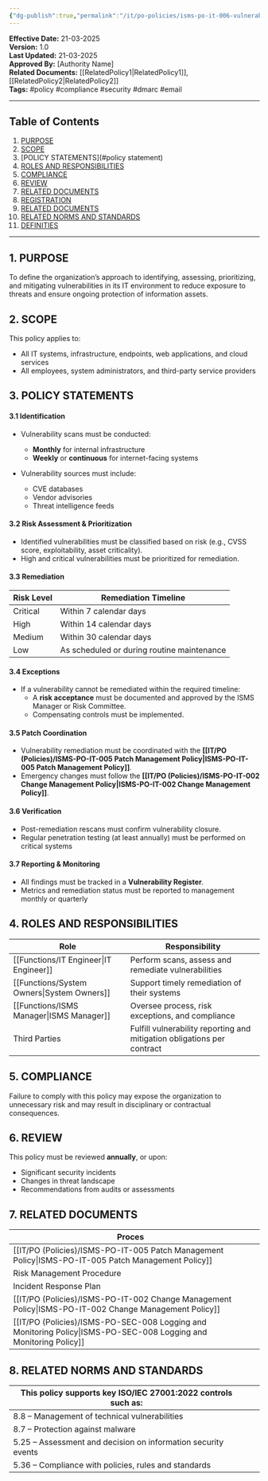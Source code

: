 ```yaml
---
{"dg-publish":true,"permalink":"/it/po-policies/isms-po-it-006-vulnerability-management-policy/"}
---
```


 
**Effective Date:** 21-03-2025  
**Version:** 1.0  
**Last Updated:** 21-03-2025  
**Approved By:** [Authority Name]  
**Related Documents:** [[RelatedPolicy1\|RelatedPolicy1]], [[RelatedPolicy2\|RelatedPolicy2]]  
**Tags:** #policy #compliance  #security #dmarc #email

---
## **Table of Contents**  
1. [PURPOSE](#purpose)  
2. [SCOPE](#scope)  
3. [POLICY STATEMENTS](#policy statement)  
4. [ROLES AND RESPONSIBILITIES](#roles-and-responsibilities)  
5. [COMPLIANCE](#compliance)  
6. [REVIEW](#revies)  
7. [RELATED DOCUMENTS](#compliance)  
8. [REGISTRATION](#registrations)  
9. [RELATED DOCUMENTS](#appendices) 
10. [RELATED NORMS AND STANDARDS](#appendices) 
11. [DEFINITIES](#DEFINITIES) 

---
## **1. PURPOSE**  
To define the organization’s approach to identifying, assessing, prioritizing, and mitigating vulnerabilities in its IT environment to reduce exposure to threats and ensure ongoing protection of information assets.
## **2. SCOPE**
This policy applies to:
- All IT systems, infrastructure, endpoints, web applications, and cloud services
- All employees, system administrators, and third-party service providers
 
## **3. POLICY STATEMENTS** 
#### 3.1 Identification
- Vulnerability scans must be conducted:
    - **Monthly** for internal infrastructure
    - **Weekly** or **continuous** for internet-facing systems
        
- Vulnerability sources must include:
    - CVE databases
    - Vendor advisories
    - Threat intelligence feeds
#### 3.2 Risk Assessment & Prioritization
- Identified vulnerabilities must be classified based on risk (e.g., CVSS score, exploitability, asset criticality).
- High and critical vulnerabilities must be prioritized for remediation.
#### 3.3 Remediation

| Risk Level | Remediation Timeline                       |
| ---------- | ------------------------------------------ |
| Critical   | Within 7 calendar days                     |
| High       | Within 14 calendar days                    |
| Medium     | Within 30 calendar days                    |
| Low        | As scheduled or during routine maintenance |
#### 3.4 Exceptions
- If a vulnerability cannot be remediated within the required timeline:
    - A **risk acceptance** must be documented and approved by the ISMS Manager or Risk Committee.
    - Compensating controls must be implemented.

#### 3.5 Patch Coordination
- Vulnerability remediation must be coordinated with the **[[IT/PO (Policies)/ISMS-PO-IT-005 Patch Management Policy\|ISMS-PO-IT-005 Patch Management Policy]]**.
- Emergency changes must follow the **[[IT/PO (Policies)/ISMS-PO-IT-002 Change Management Policy\|ISMS-PO-IT-002 Change Management Policy]]**.
#### 3.6 Verification
- Post-remediation rescans must confirm vulnerability closure.
- Regular penetration testing (at least annually) must be performed on critical systems
#### 3.7 Reporting & Monitoring
- All findings must be tracked in a **Vulnerability Register**.
- Metrics and remediation status must be reported to management monthly or quarterly

## **4. ROLES AND RESPONSIBILITIES**

| **Role**          | **Responsibility**                                                      |
| ----------------- | ----------------------------------------------------------------------- |
| [[Functions/IT Engineer\|IT Engineer]]   | Perform scans, assess and remediate vulnerabilities                     |
| [[Functions/System Owners\|System Owners]] | Support timely remediation of their systems                             |
| [[Functions/ISMS Manager\|ISMS Manager]]  | Oversee process, risk exceptions, and compliance                        |
| Third Parties     | Fulfill vulnerability reporting and mitigation obligations per contract |

## **5. COMPLIANCE**  
Failure to comply with this policy may expose the organization to unnecessary risk and may result in disciplinary or contractual consequences.
## **6. REVIEW**  
This policy must be reviewed **annually**, or upon:
- Significant security incidents
- Changes in threat landscape
- Recommendations from audits or assessments 

## **7. RELATED DOCUMENTS**  

| Proces                                            |     |
| ------------------------------------------------- | --- |
| [[IT/PO (Policies)/ISMS-PO-IT-005 Patch Management Policy\|ISMS-PO-IT-005 Patch Management Policy]]         |     |
| Risk Management Procedure                         |     |
| Incident Response Plan                            |     |
| [[IT/PO (Policies)/ISMS-PO-IT-002 Change Management Policy\|ISMS-PO-IT-002 Change Management Policy]]       |     |
| [[IT/PO (Policies)/ISMS-PO-SEC-008 Logging and Monitoring Policy\|ISMS-PO-SEC-008 Logging and Monitoring Policy]] |     |
## 8. RELATED NORMS AND STANDARDS

| This policy supports key ISO/IEC 27001:2022 controls such as: |     |     |
| ------------------------------------------------------------- | --- | --- |
| 8.8 – Management of technical vulnerabilities                 |     |     |
| 8.7 – Protection against malware                              |     |     |
| 5.25 – Assessment and decision on information security events |     |     |
| 5.36 – Compliance with policies, rules and standards          |     |     |












